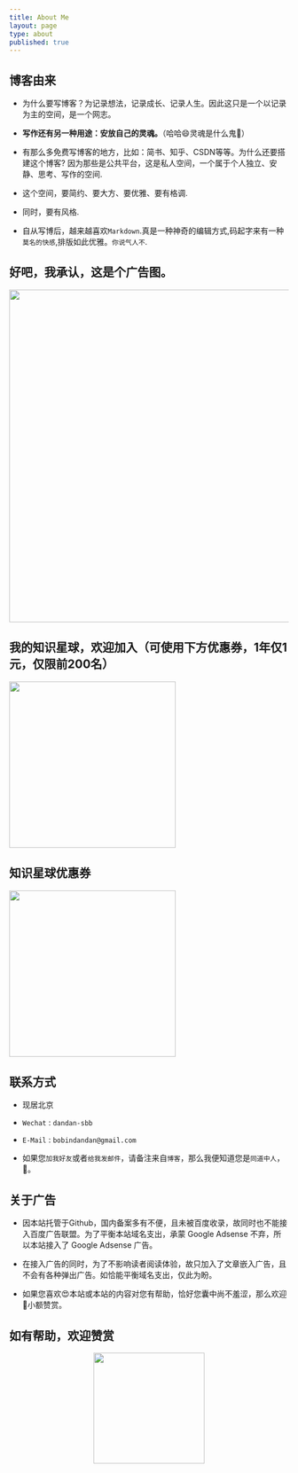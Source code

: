 ```yaml
---
title: About Me
layout: page
type: about
published: true
---
```

## 博客由来

- 为什么要写博客？为记录想法，记录成长、记录人生。因此这只是一个以记录为主的空间，是一个网志。

- **写作还有另一种用途：安放自己的灵魂。**（哈哈😄灵魂是什么鬼👻）

- 有那么多免费写博客的地方，比如：简书、知乎、CSDN等等。为什么还要搭建这个博客? 因为那些是公共平台，这是私人空间，一个属于个人独立、安静、思考、写作的空间. 

- 这个空间，要简约、要大方、要优雅、要有格调. 

- 同时，要有风格. 

- 自从写博后，越来越喜欢`Markdown`.真是一种神奇的编辑方式,码起字来有一种`莫名的快感`,排版如此优雅。`你说气人不`.

## 好吧，我承认，这是个广告图。


<div align="left"><img width="600" height="auto" src="https://www.bobinsun.cn/assets/images/QR-code.jpg"/></div>


## 我的知识星球，欢迎加入（可使用下方优惠券，1年仅1元，仅限前200名）


<div align="left"><img width="300" height="auto" src="https://www.bobinsun.cn/assets/images/Zhi_Shi_Xing_Qing.jpeg"/></div>

## 知识星球优惠券

<div align="left"><img width="300" height="auto" src="https://www.bobinsun.cn/assets/images/YHQ.png"/></div>


## 联系方式

- 现居北京

- `Wechat` : `dandan-sbb`

- `E-Mail` : `bobindandan@gmail.com`

- 如果您`加我好友`或者`给我发邮件`，请备注来自`博客`，那么我便知道您是`同道中人`，🤝。


## 关于广告

* 因本站托管于Github，国内备案多有不便，且未被百度收录，故同时也不能接入百度广告联盟。为了平衡本站域名支出，承蒙 Google Adsense 不弃，所以本站接入了 Google Adsense 广告。

* 在接入广告的同时，为了不影响读者阅读体验，故只加入了文章嵌入广告，且不会有各种弹出广告。如恰能平衡域名支出，仅此为盼。

* 如果您喜欢😍本站或本站的内容对您有帮助，恰好您囊中尚不羞涩，那么欢迎👏小额赞赏。


## 如有帮助，欢迎赞赏

<div align="center"><img width="200" height="auto" src="https://www.bobinsun.cn/assets/images/Wechat-pay.png"/></div>
